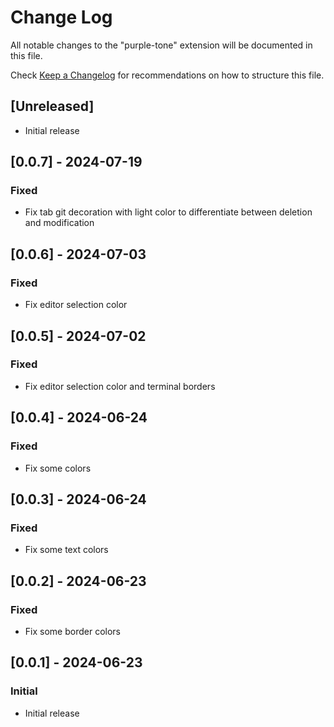 # Change Log

All notable changes to the "purple-tone" extension will be documented in this file.

Check [Keep a Changelog](http://keepachangelog.com/) for recommendations on how to structure this file.

## [Unreleased]

- Initial release

## [0.0.7] - 2024-07-19

### Fixed

- Fix tab git decoration with light color to differentiate between deletion and modification

## [0.0.6] - 2024-07-03

### Fixed

- Fix editor selection color

## [0.0.5] - 2024-07-02

### Fixed

- Fix editor selection color and terminal borders

## [0.0.4] - 2024-06-24

### Fixed

- Fix some colors

## [0.0.3] - 2024-06-24

### Fixed

- Fix some text colors

## [0.0.2] - 2024-06-23

### Fixed

- Fix some border colors

## [0.0.1] - 2024-06-23

### Initial

- Initial release
